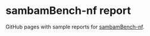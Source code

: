 # sambamBench-nf report

GitHub pages with sample reports for [sambamBench-nf](https://github.com/guigolab/sambamBench-nf).